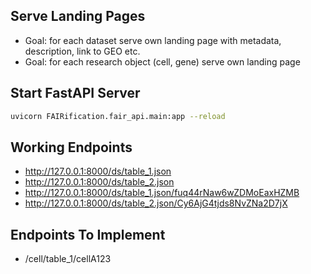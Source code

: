 ## Serve Landing Pages
* Goal: for each dataset serve own landing page with metadata, description, link to GEO etc.
* Goal: for each research object (cell, gene) serve own landing page

## Start FastAPI Server
  ```bash
  uvicorn FAIRification.fair_api.main:app --reload
  ```

## Working Endpoints
* http://127.0.0.1:8000/ds/table_1.json
* http://127.0.0.1:8000/ds/table_2.json
* http://127.0.0.1:8000/ds/table_1.json/fuq44rNaw6wZDMoEaxHZMB
* http://127.0.0.1:8000/ds/table_2.json/Cy6AjG4tjds8NvZNa2D7jX

## Endpoints To Implement
* /cell/table_1/cellA123